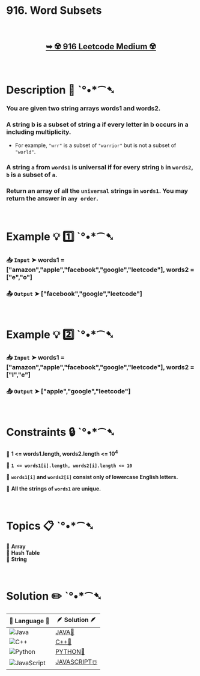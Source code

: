 # 916. Word Subsets

</br>

<h2 align="center"> 

<a href="https://leetcode.com/problems/word-subsets/description/?envType=daily-question&envId=2025-01-10"><strong>➥ ☢️ 916 Leetcode Medium ☢️ </strong></a>
</h2>

</br>

# Description 📜 ˋ°•*⁀➷

### You are given two string arrays words1 and words2.

### A string b is a subset of string a if every letter in b occurs in a including multiplicity.

- For example, `"wrr"` is a subset of `"warrior"` but is not a subset of `"world"`.

### A string `a` from `words1` is universal if for every string `b` in `words2`, `b` is a subset of `a`.

### Return an array of all the `universal` strings in `words1`. You may return the answer in `any order`.

</br>

# Example 💡 1️⃣ ˋ°•*⁀➷

  ### 📥 `Input`  ➤  words1 = ["amazon","apple","facebook","google","leetcode"], words2 = ["e","o"]

  ### 📤 `Output`  ➤ ["facebook","google","leetcode"]

</br>

# Example 💡 2️⃣ ˋ°•*⁀➷

  ### 📥 `Input` ➤ words1 = ["amazon","apple","facebook","google","leetcode"], words2 = ["l","e"]

  ### 📤 `Output`  ➤ ["apple","google","leetcode"]

</br>

# Constraints 🔒 ˋ°•*⁀➷

🔹 **1 <= words1.length, words2.length <= 10<sup>4</sup>** </br>

🔹 **`1 <= words1[i].length, words2[i].length <= 10`** </br>

🔹 **`words1[i]` and `words2[i]` consist only of lowercase English letters.** </br>

🔹 **All the strings of `words1` are unique.** </br>

</br>

# Topics 📋 ˋ°•*⁀➷

🔸 **Array**  </br>
🔸 **Hash Table**  </br>
🔸 **String**  </br>

</br>

# Solution ✏️ ˋ°•*⁀➷

| 📒 Language 📒  | 🪶 Solution 🪶 |
| ------------- | ------------- |
|  ![Java](https://img.shields.io/badge/java-%23ED8B00.svg?style=for-the-badge&logo=openjdk&logoColor=white)  | [JAVA🍁](https://github.com/Prakhar-002/LEETCODE/blob/main/%F0%9F%8D%84%20Daily%20Challenge%202025%20%F0%9F%8D%B3/%F0%9F%94%AC%20Examine%20Thoroughly%20%F0%9F%A7%AC/01%20Jan%20%F0%9F%AA%BC/10%20-%2001%20-%202025%20---%20%20916.%20Word%20Subsets%20%E2%98%83%EF%B8%8F%20%F0%9F%8D%81%20%F0%9F%8D%B0%20%F0%9F%8E%B2/%F0%9F%8D%81JAVA%20-%20916.%20Word%20Subsets.java) |
|  ![C++](https://img.shields.io/badge/c++-%2300599C.svg?style=for-the-badge&logo=c%2B%2B&logoColor=white)  | [C++🎲](https://github.com/Prakhar-002/LEETCODE/blob/main/%F0%9F%8D%84%20Daily%20Challenge%202025%20%F0%9F%8D%B3/%F0%9F%94%AC%20Examine%20Thoroughly%20%F0%9F%A7%AC/01%20Jan%20%F0%9F%AA%BC/10%20-%2001%20-%202025%20---%20%20916.%20Word%20Subsets%20%E2%98%83%EF%B8%8F%20%F0%9F%8D%81%20%F0%9F%8D%B0%20%F0%9F%8E%B2/%F0%9F%8E%B2CPP%20-%20916.%20Word%20Subsets.cpp)  |
|  ![Python](https://img.shields.io/badge/python-3670A0?style=for-the-badge&logo=python&logoColor=ffdd54)    | [PYTHON🍰](https://github.com/Prakhar-002/LEETCODE/blob/main/%F0%9F%8D%84%20Daily%20Challenge%202025%20%F0%9F%8D%B3/%F0%9F%94%AC%20Examine%20Thoroughly%20%F0%9F%A7%AC/01%20Jan%20%F0%9F%AA%BC/10%20-%2001%20-%202025%20---%20%20916.%20Word%20Subsets%20%E2%98%83%EF%B8%8F%20%F0%9F%8D%81%20%F0%9F%8D%B0%20%F0%9F%8E%B2/%F0%9F%8D%B0PYTHON%20-%20916.%20Word%20Subsets.py) |
| ![JavaScript](https://img.shields.io/badge/javascript-%23323330.svg?style=for-the-badge&logo=javascript&logoColor=%23F7DF1E)   | [JAVASCRIPT☃️](https://github.com/Prakhar-002/LEETCODE/blob/main/%F0%9F%8D%84%20Daily%20Challenge%202025%20%F0%9F%8D%B3/%F0%9F%94%AC%20Examine%20Thoroughly%20%F0%9F%A7%AC/01%20Jan%20%F0%9F%AA%BC/10%20-%2001%20-%202025%20---%20%20916.%20Word%20Subsets%20%E2%98%83%EF%B8%8F%20%F0%9F%8D%81%20%F0%9F%8D%B0%20%F0%9F%8E%B2/%E2%98%83%EF%B8%8FJAVASCRIPT%20-%20916.%20Word%20Subsets.js) |
